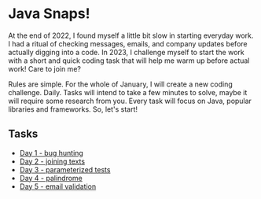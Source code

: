 # Java Snaps!

At the end of 2022, I found myself a little bit slow in starting everyday work. 
I had a ritual of checking messages, emails, and company updates before actually digging into a code. 
In 2023, I challenge myself to start the work with a short and quick coding task that will help me warm up before actual work! 
Care to join me?

Rules are simple. 
For the whole of January, I will create a new coding challenge. 
Daily. Tasks will intend to take a few minutes to solve, maybe it will require some research from you. 
Every task will focus on Java, popular libraries and frameworks. So, let's start!

## Tasks

* [Day 1 - bug hunting](/day001/README.MD)
* [Day 2 - joining texts](/day002/README.MD)
* [Day 3 - parameterized tests](/day003/README.MD)
* [Day 4 - palindrome](/day004/README.MD)
* [Day 5 - email validation](/day005/README.MD)